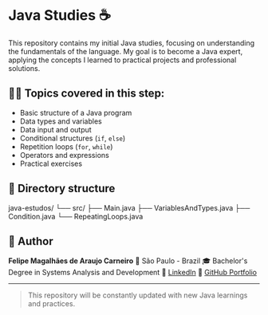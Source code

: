 # Java Studies ☕️

This repository contains my initial Java studies, focusing on understanding the fundamentals of the language. My goal is to become a Java expert, applying the concepts I learned to practical projects and professional solutions.

## 👨‍💻 Topics covered in this step:

- Basic structure of a Java program
- Data types and variables
- Data input and output
- Conditional structures (`if`, `else`)
- Repetition loops (`for`, `while`)
- Operators and expressions
- Practical exercises

## 📁 Directory structure

java-estudos/
└── src/
├── Main.java
├── VariablesAndTypes.java
├── Condition.java
└── RepeatingLoops.java


## 🧠 Author

**Felipe Magalhães de Araujo Carneiro**
📍 São Paulo - Brazil
🎓 Bachelor's Degree in Systems Analysis and Development
🔗 [LinkedIn](https://www.linkedin.com/in/your-user)
🔗 [GitHub Portfolio](https://github.com/your-user)

---

> This repository will be constantly updated with new Java learnings and practices.